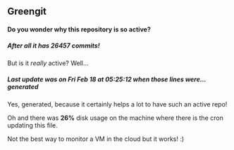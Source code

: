 ## Greengit

#### Do you wonder why this repository is so active?

##### After all it has 26457 commits!

But is it *really* active? Well...

##### Last update was on Fri Feb 18 at 05:25:12 when those lines were... generated

Yes, generated, because it certainly helps a lot to have such an active repo!

Oh and there was **26%** disk usage on the machine
where there is the cron updating this file.

Not the best way to monitor a VM in the cloud but it works! :)
